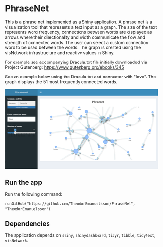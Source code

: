 # PhraseNet

This is a phrase net implemented as a Shiny application. A phrase net is a visualization tool that represents a text input as a graph. The size of the text represents word frequency, connections between words are displayed as arrows where their directionality and width communicate the flow and strength of connected words. The user can select a custom connection word to be used between the words. The graph is created using the visNetwork infrastructure and reactive values in Shiny.

For example see accompanying Dracula.txt file initially downloaded via Project Gutenberg: https://www.gutenberg.org/ebooks/345

See an example below using the Dracula.txt and connector with "love". The graph displays the 51 most frequently connected words.

![This is an image](https://github.com/TheodorEmanuelsson/PhraseNet/blob/main/Phrasenet.png)


## Run the app

Run the following command:

`runGitHub("https://github.com/TheodorEmanuelsson/PhraseNet", "TheodorEmanuelsson")`

## Dependencies

The application depends on `shiny`, `shinydashboard`, `tidyr`, `tibble`, `tidytext`, `visNetwork`.